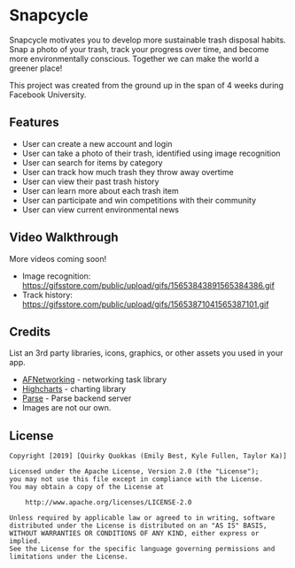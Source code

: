# Snapcycle

Snapcycle motivates you to develop more sustainable trash disposal habits. Snap a photo of your trash, track your progress over time, and become more environmentally conscious. Together we can make the world a greener place!

This project was created from the ground up in the span of 4 weeks during Facebook University.

## Features

- User can create a new account and login
- User can take a photo of their trash, identified using image recognition
- User can search for items by category
- User can track how much trash they throw away overtime
- User can view their past trash history
- User can learn more about each trash item
- User can participate and win competitions with their community
- User can view current environmental news 

## Video Walkthrough

More videos coming soon!

- Image recognition: https://gifsstore.com/public/upload/gifs/15653843891565384386.gif
- Track history: https://gifsstore.com/public/upload/gifs/15653871041565387101.gif

## Credits

List an 3rd party libraries, icons, graphics, or other assets you used in your app.

- [AFNetworking](https://github.com/AFNetworking/AFNetworking) - networking task library
- [Highcharts](https://github.com/highcharts/highcharts-ios) - charting library
- [Parse](https://github.com/parse-community/parse-server-example) - Parse backend server
- Images are not our own.


## License

    Copyright [2019] [Quirky Quokkas (Emily Best, Kyle Fullen, Taylor Ka)]

    Licensed under the Apache License, Version 2.0 (the "License");
    you may not use this file except in compliance with the License.
    You may obtain a copy of the License at

        http://www.apache.org/licenses/LICENSE-2.0

    Unless required by applicable law or agreed to in writing, software
    distributed under the License is distributed on an "AS IS" BASIS,
    WITHOUT WARRANTIES OR CONDITIONS OF ANY KIND, either express or implied.
    See the License for the specific language governing permissions and
    limitations under the License.
